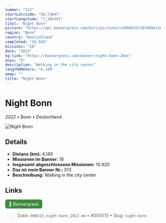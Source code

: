 ```yaml
---
nummer: "513"
startLatitude: "50,73647"
startLongitude: "7,104341"
titel: "Night Bonn"
picture: "https://api.bannergress.com/bnrs/pictures/ce956b33c197495ec20d63fdf9718715"
region: "Bonn"
country: "Deutschland"
completed: "10.920"
missions: "18"
date: "2022"
bg-link: "https://bannergress.com/banner/night-bonn-26dc"
onyx: "0"
description: "Walking in the city center"
lengthKMeters: "4,149"
umap: ""
title: "Night Bonn"
---
```

# Night Bonn

*2022* • Bonn • Deutschland

![Night Bonn](https://api.bannergress.com/bnrs/pictures/ce956b33c197495ec20d63fdf9718715)

## Details
- **Distanz (km):** 4,149
- **Missionen im Banner:** 18
- **Insgesamt abgeschlossene Missionen:** 10.920
- **Das ist mein Banner Nr.:** 513
- **Beschreibung:** Walking in the city center


## Links
<div style="margin-top: 0.5em;">
<a href="https://bannergress.com/banner/night-bonn-26dc" target="_blank" style="display:inline-block;margin-right:8px;padding:6px 12px;background-color:#3c8b3c;color:white;text-decoration:none;border-radius:6px;">🔗 Bannergress</a>

</div>


> Datei: `000513_night-bonn_2022.md` • #000513 • Slug: `night-bonn`
